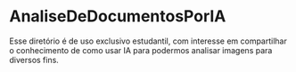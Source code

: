 # AnaliseDeDocumentosPorIA
Esse diretório é de uso exclusivo estudantil, com interesse em compartilhar o conhecimento de como usar IA para podermos analisar imagens para diversos fins.
